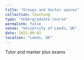 ```yaml
---
title: "Groups and Vector spaces"
collection: teaching
type: "Undergraduate course"
permalink: false
venue: "University of Leeds, UK"
date: 2021-09-01
location: "Leeds, UK"
---
```


Tutor and marker plus exams
